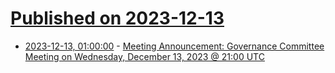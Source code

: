 # [Published on 2023-12-13](index.md)

* [2023-12-13, 01:00:00](https://soylentnews.org/meta/article.pl?sid=23/12/13/0051255&from=rss) - [Meeting Announcement: Governance Committee Meeting on Wednesday, December 13, 2023 @ 21:00 UTC](https://soylentnews.org/meta/article.pl?sid=23/12/13/0051255&from=rss)
